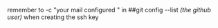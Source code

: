 remember to -c "your mail configured " in ##git  config --list  *(the github user)* when creating the ssh key
